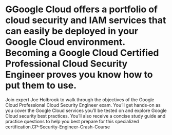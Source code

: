 # GGoogle Cloud offers a portfolio of cloud security and IAM services that can easily be deployed in your Google Cloud environment. Becoming a Google Cloud Certified Professional Cloud Security Engineer proves you know how to put them to use.

Join expert Joe Holbrook to walk through the objectives of the Google Cloud Professional Cloud Security Engineer exam. You’ll get hands-on as you cover the Google Cloud services you’ll be tested on and explore Google Cloud security best practices. You’ll also receive a concise study guide and practice questions to help you best prepare for this specialized certification.CP-Security-Engineer-Crash-Course
